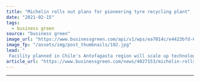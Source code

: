 ```yaml
---
title: "Michelin rolls out plans for pioneering tyre recycling plant"
date: "2021-02-15"
tags: 
  - business green
source: "business green"
image_url: "https://www.businessgreen.com/api/v1/wps/ea7014c/e4423bfd-6b42-4a59-a4c0-0f07a2233aeb/5/david-edelstein-IQsgtHLbtdI-unsplash-185x114.jpg"
image_fp: "/assets/img/post_thumbnails/102.jpg"
lead: "
 Facility planned in Chile's Antofagasta region will scale up technology from Swedish recycling firm Enviro ..."
article_url: "https://www.businessgreen.com/news/4027153/michelin-rolls-plans-pioneering-tyre-recycling-plant"
---
```


---
